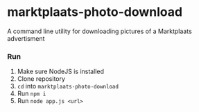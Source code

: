 # marktplaats-photo-download
A command line utility for downloading pictures of a Marktplaats advertisment

### Run
1. Make sure NodeJS is installed
2. Clone repository
2. `cd` into `marktplaats-photo-download`
3. Run `npm i`
4. Run `node app.js <url>`
